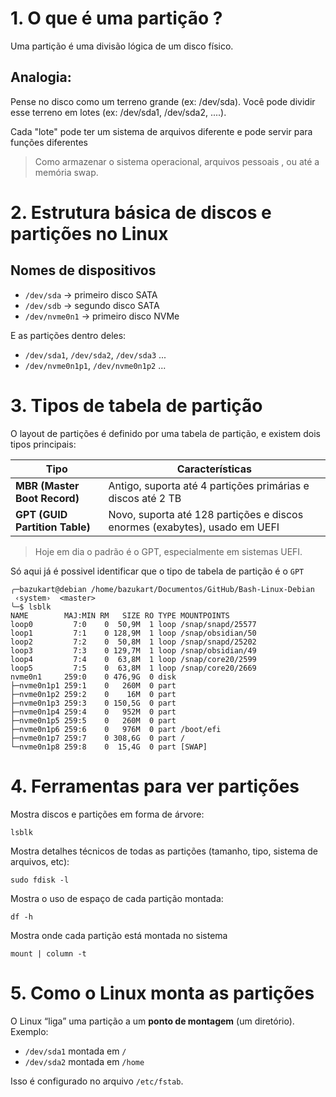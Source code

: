 # 1. O que é uma partição ?

Uma partição é uma divisão lógica de um disco físico.

## Analogia:

Pense no disco como um terreno grande (ex: /dev/sda).
Você pode dividir esse terreno em lotes (ex: /dev/sda1, /dev/sda2, ....).

Cada "lote" pode ter um sistema de arquivos diferente e pode servir para funções diferentes

> Como armazenar o sistema operacional, arquivos pessoais , ou até a memória swap.

# 2. Estrutura básica de discos e partições no Linux

## Nomes de dispositivos

- `/dev/sda` → primeiro disco SATA
- `/dev/sdb` → segundo disco SATA
- `/dev/nvme0n1` → primeiro disco NVMe

E as partições dentro deles:

- `/dev/sda1`, `/dev/sda2`, `/dev/sda3` ...
- `/dev/nvme0n1p1`, `/dev/nvme0n1p2` ...

# 3. Tipos de tabela de partição

O layout de partições é definido por uma tabela de partição, e existem dois tipos principais:

| Tipo                           | Características                                                            |
| ------------------------------ | -------------------------------------------------------------------------- |
| **MBR (Master Boot Record)**   | Antigo, suporta até 4 partições primárias e discos até 2 TB                |
| **GPT (GUID Partition Table)** | Novo, suporta até 128 partições e discos enormes (exabytes), usado em UEFI |

> Hoje em dia o padrão é o GPT, especialmente em sistemas UEFI.

Só aqui já é possivel identificar que o tipo de tabela de partição é o `GPT`

```shell
╭─bazukart@debian /home/bazukart/Documentos/GitHub/Bash-Linux-Debian  ‹system›  <master>    
╰─$ lsblk  
NAME        MAJ:MIN RM   SIZE RO TYPE MOUNTPOINTS  
loop0         7:0    0  50,9M  1 loop /snap/snapd/25577  
loop1         7:1    0 128,9M  1 loop /snap/obsidian/50  
loop2         7:2    0  50,8M  1 loop /snap/snapd/25202  
loop3         7:3    0 129,7M  1 loop /snap/obsidian/49  
loop4         7:4    0  63,8M  1 loop /snap/core20/2599  
loop5         7:5    0  63,8M  1 loop /snap/core20/2669  
nvme0n1     259:0    0 476,9G  0 disk    
├─nvme0n1p1 259:1    0   260M  0 part    
├─nvme0n1p2 259:2    0    16M  0 part    
├─nvme0n1p3 259:3    0 150,5G  0 part    
├─nvme0n1p4 259:4    0   952M  0 part    
├─nvme0n1p5 259:5    0   260M  0 part    
├─nvme0n1p6 259:6    0   976M  0 part /boot/efi  
├─nvme0n1p7 259:7    0 308,6G  0 part /  
└─nvme0n1p8 259:8    0  15,4G  0 part [SWAP]
```
# 4. Ferramentas para ver partições

Mostra discos e partições em forma de árvore:

```shell
lsblk
```

Mostra detalhes técnicos de todas as partições (tamanho, tipo, sistema de arquivos, etc):

```shell
sudo fdisk -l
```

Mostra o uso de espaço de cada partição montada:

```shell
df -h
```

Mostra onde cada partição está montada no sistema

```shell
mount | column -t
```

# 5. Como o Linux monta as partições

O Linux “liga” uma partição a um **ponto de montagem** (um diretório).  
Exemplo:

- `/dev/sda1` montada em `/`
- `/dev/sda2` montada em `/home`

Isso é configurado no arquivo `/etc/fstab`.